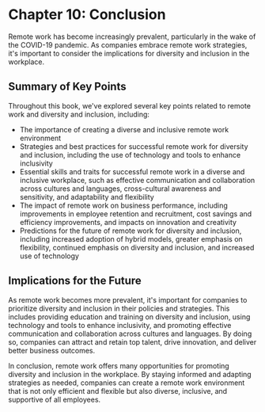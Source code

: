 Chapter 10: Conclusion
======================

Remote work has become increasingly prevalent, particularly in the wake of the COVID-19 pandemic. As companies embrace remote work strategies, it's important to consider the implications for diversity and inclusion in the workplace.

Summary of Key Points
---------------------

Throughout this book, we've explored several key points related to remote work and diversity and inclusion, including:

* The importance of creating a diverse and inclusive remote work environment
* Strategies and best practices for successful remote work for diversity and inclusion, including the use of technology and tools to enhance inclusivity
* Essential skills and traits for successful remote work in a diverse and inclusive workplace, such as effective communication and collaboration across cultures and languages, cross-cultural awareness and sensitivity, and adaptability and flexibility
* The impact of remote work on business performance, including improvements in employee retention and recruitment, cost savings and efficiency improvements, and impacts on innovation and creativity
* Predictions for the future of remote work for diversity and inclusion, including increased adoption of hybrid models, greater emphasis on flexibility, continued emphasis on diversity and inclusion, and increased use of technology

Implications for the Future
---------------------------

As remote work becomes more prevalent, it's important for companies to prioritize diversity and inclusion in their policies and strategies. This includes providing education and training on diversity and inclusion, using technology and tools to enhance inclusivity, and promoting effective communication and collaboration across cultures and languages. By doing so, companies can attract and retain top talent, drive innovation, and deliver better business outcomes.

In conclusion, remote work offers many opportunities for promoting diversity and inclusion in the workplace. By staying informed and adapting strategies as needed, companies can create a remote work environment that is not only efficient and flexible but also diverse, inclusive, and supportive of all employees.
